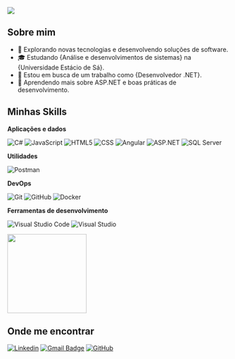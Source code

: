 ![](https://komarev.com/ghpvc/?username=pablo-cardoso&color=006bed)

## Sobre mim

- 🤔 Explorando novas tecnologias e desenvolvendo soluções de software.
- 🎓 Estudando {Análise e desenvolvimentos de sistemas} na {Universidade Estácio de Sá}.
- 💼 Estou em busca de um trabalho como {Desenvolvedor .NET}.
- 🌱 Aprendendo mais sobre ASP.NET e boas práticas de desenvolvimento.

## Minhas Skills

**Aplicações e dados**

![C#](https://img.shields.io/badge/-C%23-333333?style=flat&logo=c-sharp&logoColor=239120)
![JavaScript](https://img.shields.io/badge/-JavaScript-333333?style=flat&logo=javascript)
![HTML5](https://img.shields.io/badge/-HTML5-333333?style=flat&logo=HTML5)
![CSS](https://img.shields.io/badge/-CSS-333333?style=flat&logo=CSS3&logoColor=1572B6)
![Angular](https://img.shields.io/badge/-Angular-333333?style=flat&logo=angular&logoColor=DD0031)
![ASP.NET](https://img.shields.io/badge/-ASP.NET-333333?style=flat&logo=dotnet&logoColor=512BD4)
![SQL Server](https://img.shields.io/badge/-SQL%20Server-333333?style=flat&logo=microsoft-sql-server)

**Utilidades**

![Postman](https://img.shields.io/badge/-Postman-333333?style=flat&logo=postman)

**DevOps**

![Git](https://img.shields.io/badge/-Git-333333?style=flat&logo=git)
![GitHub](https://img.shields.io/badge/-GitHub-333333?style=flat&logo=github)
![Docker](https://img.shields.io/badge/-Docker-333333?style=flat&logo=docker)

**Ferramentas de desenvolvimento**

![Visual Studio Code](https://img.shields.io/badge/-Visual%20Studio%20Code-333333?style=flat&logo=visual-studio-code&logoColor=007ACC)
![Visual Studio](https://img.shields.io/badge/-Visual%20Studio-333333?style=flat&logo=visual-studio&logoColor=5C2D91)
<br/>

<a href="https://github.com/pablo-cardoso1" title="Perfil do Pablo">
  <img height="180em" src="https://github-readme-stats.vercel.app/api?username=pablo-cardoso1&theme=dracula&show_icons=true" />
</a>

## Onde me encontrar

[![Linkedin](https://img.shields.io/badge/-Pablo%20Cardoso-blue?style=flat-square&logo=Linkedin&logoColor=white&link=www.linkedin.com/in/pablo-cardoso1)](www.linkedin.com/in/pablo-cardoso1)
[![Gmail Badge](https://img.shields.io/badge/-seuemail@email.com-006bed?style=flat-square&logo=Gmail&logoColor=white&link=mailto:pabloluiz30@gmail.com)](mailto:pabloluiz30@gmail.com)
[![GitHub](https://img.shields.io/github/followers/pablo-cardoso1?label=follow&style=social)](https://github.com/pablo-cardoso1)
